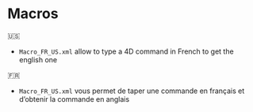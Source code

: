 # Macros
🇺🇸

* `Macro_FR_US.xml` allow to type a 4D command in French to get the english one


🇫🇷

* `Macro_FR_US.xml` vous permet de taper une commande en français et d’obtenir la commande en anglais